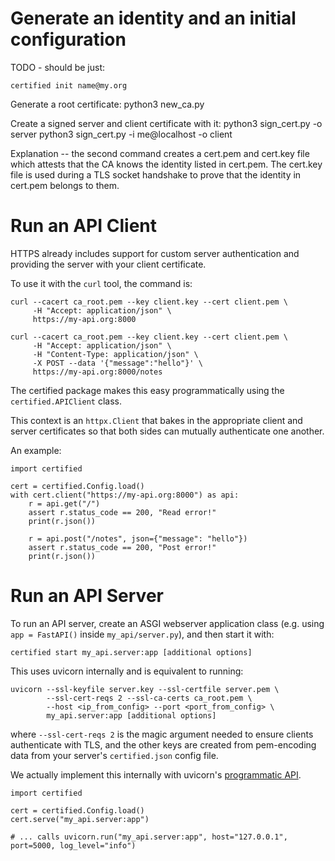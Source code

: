 # Generate an identity and an initial configuration

TODO - should be just:

    certified init name@my.org

Generate a root certificate:
    python3 new_ca.py

Create a signed server and client certificate with it:
    python3 sign_cert.py -o server
    python3 sign_cert.py -i me@localhost -o client

Explanation -- the second command creates a cert.pem and cert.key
file which attests that the CA knows the identity listed in cert.pem.
The cert.key file is used during a TLS socket handshake to prove
that the identity in cert.pem belongs to them.

# Run an API Client

HTTPS already includes support for custom server authentication
and providing the server with your client certificate.

To use it with the `curl` tool, the command is:

    curl --cacert ca_root.pem --key client.key --cert client.pem \
         -H "Accept: application/json" \
         https://my-api.org:8000

    curl --cacert ca_root.pem --key client.key --cert client.pem \
         -H "Accept: application/json" \
         -H "Content-Type: application/json" \
         -X POST --data '{"message":"hello"}' \
         https://my-api.org:8000/notes

The certified package makes this easy programmatically
using the `certified.APIClient` class.

This context is an `httpx.Client` that bakes in the
appropriate client and server certificates so that
both sides can mutually authenticate one another.

An example:

    import certified

    cert = certified.Config.load()
    with cert.client("https://my-api.org:8000") as api:
        r = api.get("/")
        assert r.status_code == 200, "Read error!"
        print(r.json())

        r = api.post("/notes", json={"message": "hello"})
        assert r.status_code == 200, "Post error!"
        print(r.json())


# Run an API Server

To run an API server, create an ASGI webserver application
class (e.g. using `app = FastAPI()` inside `my_api/server.py`),
and then start it with:

    certified start my_api.server:app [additional options]


This uses uvicorn internally and is equivalent to running:

    uvicorn --ssl-keyfile server.key --ssl-certfile server.pem \
            --ssl-cert-reqs 2 --ssl-ca-certs ca_root.pem \
            --host <ip_from_config> --port <port_from_config> \
            my_api.server:app [additional options]

where `--ssl-cert-reqs 2` is the magic argument needed to ensure clients
authenticate with TLS, and the other keys are created from pem-encoding
data from your server's `certified.json` config file.

We actually implement this internally with uvicorn's
[programmatic API](https://www.uvicorn.org/deployment/#running-programmatically).

    import certified

    cert = certified.Config.load()
    cert.serve("my_api.server:app")

    # ... calls uvicorn.run("my_api.server:app", host="127.0.0.1", port=5000, log_level="info")
